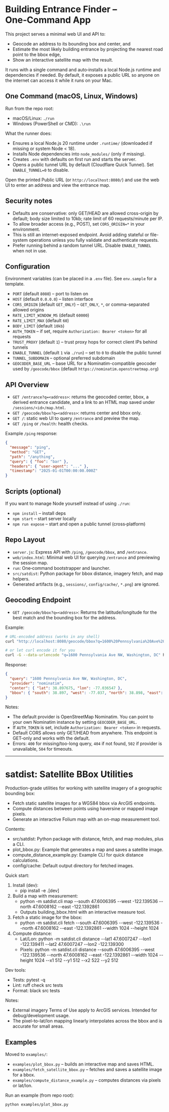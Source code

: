 # Building Entrance Finder – One‑Command App

This project serves a minimal web UI and API to:
- Geocode an address to its bounding box and center, and
- Estimate the most likely building entrance by projecting the nearest road point to the bbox edge,
- Show an interactive satellite map with the result.

It runs with a single command and auto‑installs a local Node.js runtime and dependencies if needed. By default, it exposes a public URL so anyone on the internet can access it while it runs on your Mac.

## One Command (macOS, Linux, Windows)

Run from the repo root:

- macOS/Linux: `./run`
 - Windows (PowerShell or CMD): `.\run`

What the runner does:
- Ensures a local Node.js 20 runtime under `.runtime/` (downloaded if missing or system Node < 18).
- Installs Node dependencies into `node_modules/` (only if missing).
- Creates `.env` with defaults on first run and starts the server.
- Opens a public tunnel URL by default (Cloudflare Quick Tunnel). Set `ENABLE_TUNNEL=0` to disable.

Open the printed Public URL (or `http://localhost:8080/`) and use the web UI to enter an address and view the entrance map.

## Security notes

- Defaults are conservative: only GET/HEAD are allowed cross-origin by default; body size limited to 10kb; rate limit of 60 requests/minute per IP.
- To allow broader access (e.g., POST), set `CORS_ORIGIN=*` in your environment.
- This is still an internet-exposed endpoint. Avoid adding stateful or file-system operations unless you fully validate and authenticate requests.
- Prefer running behind a random tunnel URL. Disable `ENABLE_TUNNEL` when not in use.

## Configuration

Environment variables (can be placed in a `.env` file). See `env.sample` for a template.

- `PORT` (default `8080`) – port to listen on
- `HOST` (default `0.0.0.0`) – listen interface
- `CORS_ORIGIN` (default `GET_ONLY`) – `GET_ONLY`, `*`, or comma-separated allowed origins
- `RATE_LIMIT_WINDOW_MS` (default `60000`)
- `RATE_LIMIT_MAX` (default `60`)
- `BODY_LIMIT` (default `10kb`)
- `AUTH_TOKEN` – if set, require `Authorization: Bearer <token>` for all requests
- `TRUST_PROXY` (default `1`) – trust proxy hops for correct client IPs behind tunnels
- `ENABLE_TUNNEL` (default `1` via `./run`) – set to `0` to disable the public tunnel
- `TUNNEL_SUBDOMAIN` – optional preferred subdomain
- `GEOCODER_BASE_URL` – base URL for a Nominatim-compatible geocoder used by `/geocode/bbox` (default `https://nominatim.openstreetmap.org`)

## API Overview

- `GET /entrance?q=<address>`: returns the geocoded center, bbox, a derived entrance candidate, and a link to an HTML map saved under `/sessions/<id>/map.html`.
- `GET /geocode/bbox?q=<address>`: returns center and bbox only.
- `GET /`: static web UI to query `/entrance` and preview the map.
- `GET /ping` or `/health`: health checks.

Example `/ping` response:

```json
{
  "message": "ping",
  "method": "GET",
  "path": "/anything",
  "query": { "foo": "bar" },
  "headers": { "user-agent": "..." },
  "timestamp": "2025-01-01T00:00:00.000Z"
}
```

## Scripts (optional)

If you want to manage Node yourself instead of using `./run`:
- `npm install` – install deps
- `npm start` – start server locally
- `npm run expose` – start and open a public tunnel (cross‑platform)

## Repo Layout

- `server.js`: Express API with `/ping`, `/geocode/bbox`, and `/entrance`.
- `web/index.html`: Minimal web UI for querying `/entrance` and previewing the session map.
- `run`: One‑command bootstrapper and launcher.
- `src/satdist`: Python package for bbox distance, imagery fetch, and map helpers.
- Generated artifacts (e.g., `sessions/`, `config/cache/`, `*.png`) are ignored.

## Geocoding Endpoint

- `GET /geocode/bbox?q=<address>`: Returns the latitude/longitude for the best match and the bounding box for the address.

Example:

```sh
# URL-encoded address (works in any shell)
curl "http://localhost:8080/geocode/bbox?q=1600%20Pennsylvania%20Ave%20NW%2C%20Washington%2C%20DC"

# or let curl encode it for you
curl -G --data-urlencode "q=1600 Pennsylvania Ave NW, Washington, DC" http://localhost:8080/geocode/bbox
```

Response:

```json
{
  "query": "1600 Pennsylvania Ave NW, Washington, DC",
  "provider": "nominatim",
  "center": { "lat": 38.897675, "lon": -77.036547 },
  "bbox": { "south": 38.897, "west": -77.037, "north": 38.898, "east": -77.036 }
}
```

Notes:

- The default provider is OpenStreetMap Nominatim. You can point to your own Nominatim instance by setting `GEOCODER_BASE_URL`.
- If `AUTH_TOKEN` is set, include `Authorization: Bearer <token>` in requests.
- Default CORS allows only GET/HEAD from anywhere. This endpoint is GET-only and works with the default.
- Errors: `400` for missing/too-long query, `404` if not found, `502` if provider is unavailable, `504` for timeouts.

---

# satdist: Satellite BBox Utilities

Production-grade utilities for working with satellite imagery of a geographic bounding box:

- Fetch static satellite images for a WGS84 bbox via ArcGIS endpoints.
- Compute distances between points using haversine or mapped image pixels.
- Generate an interactive Folium map with an on-map measurement tool.

Contents:
- src/satdist: Python package with distance, fetch, and map modules, plus a CLI.
- plot_bbox.py: Example that generates a map and saves a satellite image.
- compute_distance_example.py: Example CLI for quick distance calculations.
- config/cache: Default output directory for fetched images.

Quick start:

1. Install (dev):
   - pip install -e .[dev]
2. Build a map with measurement:
   - python -m satdist.cli map --south 47.6006395 --west -122.139536 --north 47.6008162 --east -122.1392861
   - Outputs building_bbox.html with an interactive measure tool.
3. Fetch a static image for the bbox:
   - python -m satdist.cli fetch --south 47.6006395 --west -122.139536 --north 47.6008162 --east -122.1392861 --width 1024 --height 1024
4. Compute distance:
   - Lat/Lon: python -m satdist.cli distance --lat1 47.6007247 --lon1 -122.139411 --lat2 47.6007247 --lon2 -122.139300
   - Pixels: python -m satdist.cli distance --south 47.6006395 --west -122.139536 --north 47.6008162 --east -122.1392861 --width 1024 --height 1024 --x1 512 --y1 512 --x2 522 --y2 512

Dev tools:
- Tests: pytest -q
- Lint: ruff check src tests
- Format: black src tests

Notes:
- External imagery Terms of Use apply to ArcGIS services. Intended for debug/development usage.
- The pixel-to-lat/lon mapping linearly interpolates across the bbox and is accurate for small areas.

## Examples

Moved to `examples/`:
- `examples/plot_bbox.py` – builds an interactive map and saves HTML.
- `examples/fetch_satellite_bbox.py` – fetches and saves a satellite image for a bbox.
- `examples/compute_distance_example.py` – computes distances via pixels or lat/lon.

Run an example (from repo root):

```sh
python examples/plot_bbox.py
```
